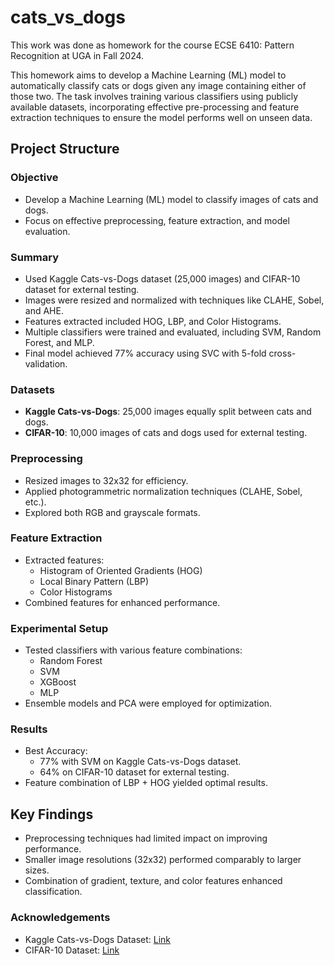 # cats_vs_dogs
This work was done as homework for the course ECSE 6410: Pattern Recognition at UGA in Fall 2024. 

This homework aims to develop a Machine Learning (ML) model to automatically classify cats or dogs given any image containing either of those two. The task involves training various classifiers using publicly available datasets, incorporating effective pre-processing and feature extraction techniques to ensure the model performs well on unseen data.

## Project Structure

### Objective
- Develop a Machine Learning (ML) model to classify images of cats and dogs.
- Focus on effective preprocessing, feature extraction, and model evaluation.

### Summary
- Used Kaggle Cats-vs-Dogs dataset (25,000 images) and CIFAR-10 dataset for external testing.
- Images were resized and normalized with techniques like CLAHE, Sobel, and AHE.
- Features extracted included HOG, LBP, and Color Histograms.
- Multiple classifiers were trained and evaluated, including SVM, Random Forest, and MLP.
- Final model achieved 77% accuracy using SVC with 5-fold cross-validation.

### Datasets
- **Kaggle Cats-vs-Dogs**: 25,000 images equally split between cats and dogs.
- **CIFAR-10**: 10,000 images of cats and dogs used for external testing.

### Preprocessing
- Resized images to 32x32 for efficiency.
- Applied photogrammetric normalization techniques (CLAHE, Sobel, etc.).
- Explored both RGB and grayscale formats.

### Feature Extraction
- Extracted features:
  - Histogram of Oriented Gradients (HOG)
  - Local Binary Pattern (LBP)
  - Color Histograms
- Combined features for enhanced performance.

### Experimental Setup
- Tested classifiers with various feature combinations:
  - Random Forest
  - SVM
  - XGBoost
  - MLP
- Ensemble models and PCA were employed for optimization.

### Results
- Best Accuracy:
  - 77% with SVM on Kaggle Cats-vs-Dogs dataset.
  - 64% on CIFAR-10 dataset for external testing.
- Feature combination of LBP + HOG yielded optimal results.

## Key Findings
- Preprocessing techniques had limited impact on improving performance.
- Smaller image resolutions (32x32) performed comparably to larger sizes.
- Combination of gradient, texture, and color features enhanced classification.


### Acknowledgements
- Kaggle Cats-vs-Dogs Dataset: [Link](https://www.kaggle.com/c/dogs-vs-cats)
- CIFAR-10 Dataset: [Link](https://www.cs.toronto.edu/~kriz/cifar.html)
